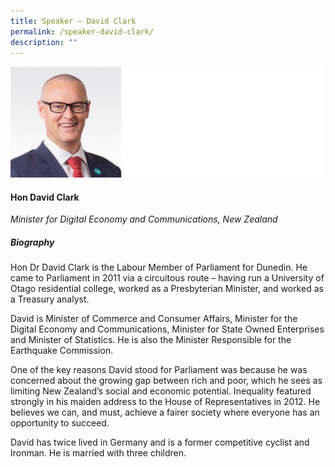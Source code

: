 ```yaml
---
title: Speaker – David Clark
permalink: /speaker-david-clark/
description: ""
---
```

![](/images/Speakers/David%20Clark.jpg)

#### **Hon David Clark**

*Minister for Digital Economy and Communications, New Zealand*  

##### **Biography**
Hon Dr David Clark is the Labour Member of Parliament for Dunedin. He came to Parliament in 2011 via a circuitous route – having run a University of Otago residential college, worked as a Presbyterian Minister, and worked as a Treasury analyst.

David is Minister of Commerce and Consumer Affairs, Minister for the Digital Economy and Communications, Minister for State Owned Enterprises and Minister of Statistics. He is also the Minister Responsible for the Earthquake Commission.

One of the key reasons David stood for Parliament was because he was concerned about the growing gap between rich and poor, which he sees as limiting New Zealand’s social and economic potential. Inequality featured strongly in his maiden address to the House of Representatives in 2012. He believes we can, and must, achieve a fairer society where everyone has an opportunity to succeed.

David has twice lived in Germany and is a former competitive cyclist and Ironman. He is married with three children.